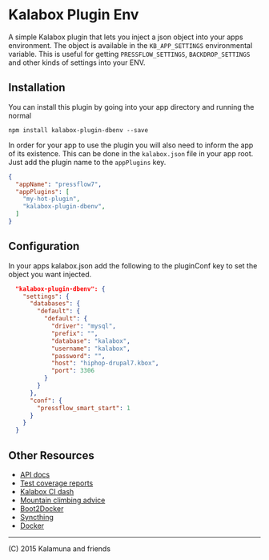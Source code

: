 # Kalabox Plugin Env

A simple Kalabox plugin that lets you inject a json object into your apps environment. The object is available in the `KB_APP_SETTINGS` environmental variable. This is useful for getting `PRESSFLOW_SETTINGS`, `BACKDROP_SETTINGS` and other kinds of settings into your ENV.

## Installation

You can install this plugin by going into your app directory and running the normal

```
npm install kalabox-plugin-dbenv --save
```

In order for your app to use the plugin you will also need to inform the app of its existence. This can be done in the `kalabox.json` file in your app root. Just add the plugin name to the `appPlugins` key.

```json
{
  "appName": "pressflow7",
  "appPlugins": [
    "my-hot-plugin",
    "kalabox-plugin-dbenv",
  ]
}
```

## Configuration 

In your apps kalabox.json add the following to the pluginConf key to set the object you want injected.

```json
  "kalabox-plugin-dbenv": {
    "settings": {
      "databases": {
        "default": {
          "default": {
            "driver": "mysql",
            "prefix": "",
            "database": "kalabox",
            "username": "kalabox",
            "password": "",
            "host": "hiphop-drupal7.kbox",
            "port": 3306
          }
        }
      },
      "conf": {
        "pressflow_smart_start": 1
      }
    }
  }
```

## Other Resources

* [API docs](http://api.kalabox.me/)
* [Test coverage reports](http://coverage.kalabox.me/)
* [Kalabox CI dash](http://ci.kalabox.me/)
* [Mountain climbing advice](https://www.youtube.com/watch?v=tkBVDh7my9Q)
* [Boot2Docker](https://github.com/boot2docker/boot2docker)
* [Syncthing](https://github.com/syncthing/syncthing)
* [Docker](https://github.com/docker/docker)

-------------------------------------------------------------------------------------
(C) 2015 Kalamuna and friends


